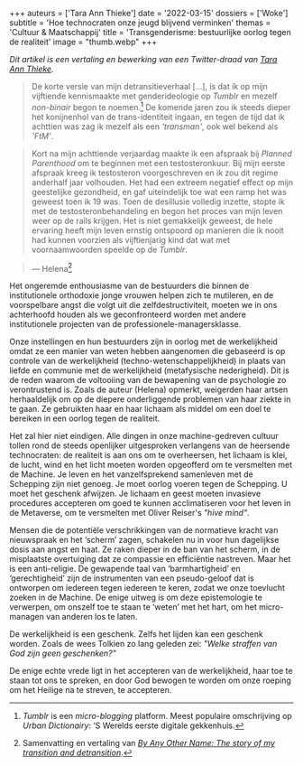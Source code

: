 +++
auteurs = ['Tara Ann Thieke']
date = '2022-03-15'
dossiers = ['Woke']
subtitle = 'Hoe technocraten onze jeugd blijvend verminken'
themas = 'Cultuur & Maatschappij'
title = 'Transgenderisme: bestuurlijke oorlog tegen de realiteit'
image = "thumb.webp"
+++


_Dit artikel is een vertaling en bewerking van een Twitter-draad van [Tara Ann Thieke](https://twitter.com/TaraAnnThieke)._

>De korte versie van mijn detransitieverhaal [...], is dat ik op mijn vijftiende kennismaakte met genderideologie op _Tumblr_ en mezelf _non-binair_ begon te noemen.[^1] De komende jaren zou ik steeds dieper het konijnenhol van de trans-identiteit ingaan, en tegen de tijd dat ik achttien was zag ik mezelf als een _'transman'_, ook wel bekend als _'FtM'_.

>Kort na mijn achttiende verjaardag maakte ik een afspraak bij _Planned Parenthood_ om te beginnen met een testosteronkuur. Bij mijn eerste afspraak kreeg ik testosteron voorgeschreven en ik zou dit regime anderhalf jaar volhouden. Het had een extreem negatief effect op mijn geestelijke gezondheid, en gaf uiteindelijk toe wat een ramp het was geweest toen ik 19 was. Toen de desillusie volledig inzette, stopte ik met de testosteronbehandeling en begon het proces van mijn leven weer op de rails krijgen. Het is niet gemakkelijk geweest, de hele ervaring heeft mijn leven ernstig ontspoord op manieren die ik nooit had kunnen voorzien als vijftienjarig kind dat wat met voornaamwoorden speelde op de _Tumblr_.

>— Helena[^2]

Het ongeremde enthousiasme van de bestuurders die binnen de institutionele orthodoxie jonge vrouwen helpen zich te mutileren, en de voorspelbare angst die volgt uit die zelfdestructiviteit, moeten we in ons achterhoofd houden als we geconfronteerd worden met andere institutionele projecten van de professionele-managersklasse. 

Onze instellingen en hun bestuurders zijn in oorlog met de werkelijkheid omdat ze een manier van weten hebben aangenomen die gebaseerd is op controle van de werkelijkheid (techno-wetenschappelijkheid) in plaats van liefde en communie met de werkelijkheid (metafysische nederigheid). Dit is de reden waarom de voltooiing van de bewapening van de psychologie zo verontrustend is. Zoals de auteur (Helena) opmerkt, weigerden haar artsen herhaaldelijk om op de diepere onderliggende problemen van haar ziekte in te gaan. Ze gebruikten haar en haar lichaam als middel om een doel te bereiken in een oorlog tegen de realiteit.

Het zal hier niet eindigen. Alle dingen in onze machine-gedreven cultuur tollen rond de steeds openlijker uitgesproken verlangens van de heersende technocraten: de realiteit is aan ons om te overheersen, het lichaam is klei, de lucht, wind en het licht moeten worden opgeofferd om te versmelten met de Machine. Je leven en het vanzelfsprekend samenleven met de Schepping zijn niet genoeg. Je moet oorlog voeren tegen de Schepping. U moet het geschenk afwijzen. Je lichaam en geest moeten invasieve procedures accepteren om goed te kunnen acclimatiseren voor het leven in de Metaverse, om te versmelten met Oliver Reiser's _"hive mind"_.

Mensen die de potentiële verschrikkingen van de normatieve kracht van nieuwspraak en het ‘scherm’ zagen, schakelen nu in voor hun dagelijkse dosis aan angst en haat. Ze raken dieper in de ban van het scherm, in de misplaatste overtuiging dat ze compassie en efficiëntie nastreven. Maar het is een anti-religie. De gewapende taal van ‘barmhartigheid’ en ‘gerechtigheid’ zijn de instrumenten van een pseudo-geloof dat is ontworpen om iedereen tegen iedereen te keren, zodat we onze toevlucht zoeken in de Machine. De enige uitweg is om deze epistemologie te verwerpen, om onszelf toe te staan ​​te ‘weten’ met het hart, om het micro-managen van anderen los te laten.

De werkelijkheid is een geschenk. Zelfs het lijden kan een geschenk worden. Zoals de wees Tolkien zo lang geleden zei: _"Welke straffen van God zijn geen geschenken?"_

De enige echte vrede ligt in het accepteren van de werkelijkheid, haar toe te staan ​​tot ons te spreken, en door God bewogen te worden om onze roeping om het Heilige na te streven, te accepteren.


[^1]: _Tumblr_ is een _micro-blogging_ platform. Meest populaire omschrijving op _Urban Dictionairy_: ‘S Werelds eerste digitale gekkenhuis.
[^2]: Samenvatting en vertaling van _[By Any Other Name: The story of my transition and detransition](https://lacroicsz.substack.com/p/by-any-other-name)_.
